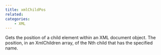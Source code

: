 ```yaml
---
title: xmlChildPos
related:
categories:
    - XML
---
```


Gets the position of a child element within an XML document
        object.
        The position, in an XmlChildren array, of the Nth child that
        has the specified name.